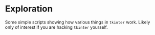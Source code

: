 # Exploration

Some simple scripts showing how various things in `tkinter` work.  Likely only of interest if you are hacking `tkinter` yourself.
